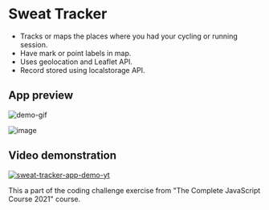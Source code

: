 # Sweat Tracker

- Tracks or maps the places where you had your cycling or running session.
- Have mark or point labels in map. 
- Uses geolocation and Leaflet API.
- Record stored using localstorage API.


## App preview 
![demo-gif](https://media.giphy.com/media/Lmwt29mLR7mh9pG7fu/giphy.gif)

![image](https://user-images.githubusercontent.com/72920953/159026568-4defb147-35a9-47ed-b62c-4e34a80d3a3e.png)

## Video demonstration

[![sweat-tracker-app-demo-yt](https://img.youtube.com/vi/mF5NUt9wAG8/0.jpg)](https://www.youtube.com/watch?v=mF5NUt9wAG8) 

This a part of the coding challenge exercise from "The Complete JavaScript Course 2021" course.
